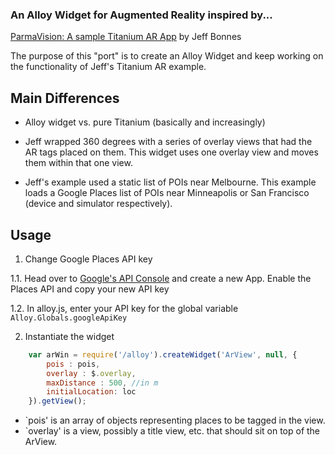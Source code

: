 ### An Alloy Widget for Augmented Reality inspired by... ###
[ParmaVision: A sample Titanium AR App](https://github.com/jeffbonnes/parmavision) by Jeff Bonnes

The purpose of this "port" is to create an Alloy Widget and keep working on the functionality of Jeff's Titanium AR example.

## Main Differences ##

* Alloy widget vs. pure Titanium (basically and increasingly)

* Jeff wrapped 360 degrees with a series of overlay views that had the AR tags placed on them. This widget uses one overlay view and moves them within that one view.

* Jeff's example used a static list of POIs near Melbourne. This example loads a Google Places list of POIs near Minneapolis or San Francisco (device and simulator respectively).


## Usage ##

1. Change Google Places API key

1.1. Head over to [Google's API Console](https://code.google.com/apis/console/) and create a new App. Enable the Places API and copy your new API key 

1.2. In alloy.js, enter your API key for the global variable `Alloy.Globals.googleApiKey`

2. Instantiate the widget

```javascript
	var arWin = require('/alloy').createWidget('ArView', null, {
		pois : pois,
		overlay : $.overlay,
		maxDistance : 500, //in m
		initialLocation: loc
	}).getView();
```

* `pois' is an array of objects representing places to be tagged in the view.
* `overlay' is a view, possibly a title view, etc. that should sit on top of the ArView.